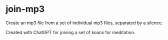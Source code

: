 # join-mp3

Create an mp3 file from a set of individual mp3 files, separated by a silence.

Created with ChatGPT for joining a set of koans for meditation.
